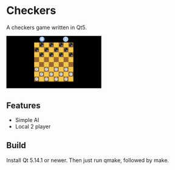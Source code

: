 # Checkers
A checkers game written in Qt5.

<img src="screenshot.png" width="250"/>

## Features
- Simple AI
- Local 2 player

## Build
Install Qt 5.14.1 or newer. Then just run qmake, followed by make.
